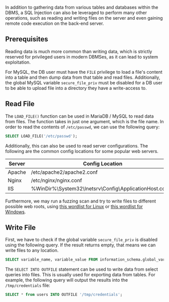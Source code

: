 In addition to gathering data from various tables and databases within the DBMS, a SQL Injection can also be leveraged to perform many other operations, such as reading and writing files on the server and even gaining remote code execution on the back-end server.
## Prerequisites
Reading data is much more common than writing data, which is strictly reserved for privileged users in modern DBMSes, as it can lead to system exploitation.

For MySQL, the DB user must have the `FILE` privilege to load a file's content into a table and then dump data from that table and read files. Additionally, the global MySQL variable `secure_file_priv` must be disabled for a DB user to be able to upload file into a directory they have a write-access to.
## Read File
The `LOAD_FILE()` function can be used in MariaDB / MySQL to read data from files. The function takes in just one argument, which is the file name. In order to read the contents of `/etc/passwd`, we can use the following query:
```sql
SELECT LOAD_FILE('/etc/passwd');
```

Additionally, this can also be used to read server configurations. The following are the common config locations for some popular web servers.

| Server | Config Location                                         |
| ------ | ------------------------------------------------------- |
| Apache | /etc/apache2/apache2.conf                               |
| Nginx  | /etc/nginx/nginx.conf                                   |
| IIS    | %WinDir%\System32\Inetsrv\Config\ApplicationHost.config |
Furthermore, we may run a fuzzing scan and try to write files to different possible web roots, using [this wordlist for Linux](https://github.com/danielmiessler/SecLists/blob/master/Discovery/Web-Content/default-web-root-directory-linux.txt) or [this wordlist for Windows](https://github.com/danielmiessler/SecLists/blob/master/Discovery/Web-Content/default-web-root-directory-windows.txt).
## Write File
First, we have to check if the global variable `secure_file_priv` is disabled using the following query. If the result returns empty, that means we can write files to any location.
```sql
SELECT variable_name, variable_value FROM information_schema.global_variables where variable_name="secure_file_priv";
```

The `SELECT INTO OUTFILE` statement can be used to write data from select queries into files. This is usually used for exporting data from tables. For example, the following query will output the results into the `/tmp/credentials` file:
```sql
SELECT * from users INTO OUTFILE '/tmp/credentials';
```
